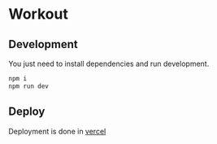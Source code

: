 # Workout

## Development

You just need to install dependencies and run development.

```bash
npm i
npm run dev
```

## Deploy

Deployment is done in [vercel](vercel.com)
